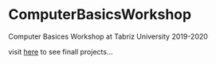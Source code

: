 # ComputerBasicsWorkshop
Computer Basices Workshop at Tabriz University 2019-2020

visit [here](file:///home/kasra/projects/javaClass/ComputerBasicsWorkshop/index.html)
to see finall projects...
